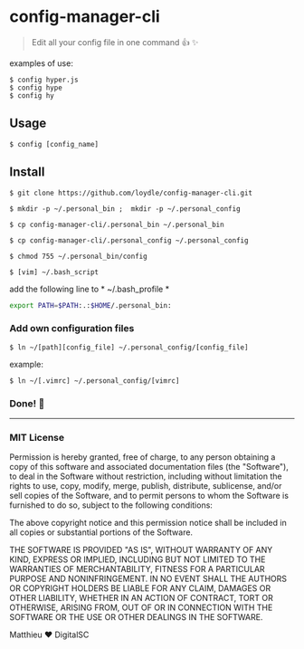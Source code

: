 
# config-manager-cli 
> Edit all your config file in one command  :thumbsup: :sparkles:

 examples of use: 	
 
`$ config hyper.js`  
`$ config hype`  
`$ config hy`

## Usage
 `$ config [config_name]`  


## Install 

`$ git clone https://github.com/loydle/config-manager-cli.git`

`$ mkdir -p ~/.personal_bin ;  mkdir -p ~/.personal_config`

`$ cp config-manager-cli/.personal_bin ~/.personal_bin `

`$ cp config-manager-cli/.personal_config ~/.personal_config `

`$ chmod 755 ~/.personal_bin/config`

`$ [vim] ~/.bash_script`

add the following line to * ~/.bash_profile *

```bash
export PATH=$PATH:.:$HOME/.personal_bin:

```

### Add own configuration files

`$ ln ~/[path][config_file] ~/.personal_config/[config_file]`

example:

`$ ln ~/[.vimrc] ~/.personal_config/[vimrc]`
 
 ### Done! :beers:
 ------------
 
 ### MIT License

Permission is hereby granted, free of charge, to any person obtaining a copy
of this software and associated documentation files (the "Software"), to deal
in the Software without restriction, including without limitation the rights
to use, copy, modify, merge, publish, distribute, sublicense, and/or sell
copies of the Software, and to permit persons to whom the Software is
furnished to do so, subject to the following conditions:

The above copyright notice and this permission notice shall be included in all
copies or substantial portions of the Software.

THE SOFTWARE IS PROVIDED "AS IS", WITHOUT WARRANTY OF ANY KIND, EXPRESS OR
IMPLIED, INCLUDING BUT NOT LIMITED TO THE WARRANTIES OF MERCHANTABILITY,
FITNESS FOR A PARTICULAR PURPOSE AND NONINFRINGEMENT. IN NO EVENT SHALL THE
AUTHORS OR COPYRIGHT HOLDERS BE LIABLE FOR ANY CLAIM, DAMAGES OR OTHER
LIABILITY, WHETHER IN AN ACTION OF CONTRACT, TORT OR OTHERWISE, ARISING FROM,
OUT OF OR IN CONNECTION WITH THE SOFTWARE OR THE USE OR OTHER DEALINGS IN THE
SOFTWARE.

Matthieu :heart: DigitalSC
